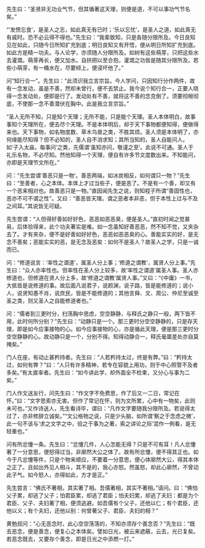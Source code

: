 <style type="text/css">
    green{color:green;}
    greenbold{color:green;font-weight: bold}
    blue{color:blue;}
    red{color:red;}
    redbold{color:red;font-weight: bold}
    cyan{color:cyan;}
    purple{color:purple;}
    .bold{font-weight: bold;}
    .eightteen{font-size:18px;}
    .twenty{font-size:20px;}
</style>
先生曰：“圣贤非无功业气节，但其循著这天理，则便是道，不可以事功气节名矣。”

“‘发愤忘食’，是圣人之志，如此真无有已时；‘乐以忘忧’，是圣人之道，如此真无有戚时。恐不必云得不得也。”先生曰：“我辈致知，只是各随分限所及。今日良知见在如此，只随今日所知扩充到底；明日良知又有开悟，便从明日所知扩充到底。如此方是精一功夫。与人论学，亦须随人分限所及。如树有这些萌芽，只把这些水去灌溉。萌芽再长，便又加水。自拱把以至合抱，灌溉之功皆是随其分限所及。若些小萌芽，有一桶水在，尽要倾上，便浸坏他了。”

问“知行合一”。先生曰：“此须识我立言宗旨。今人学问，只因知行分作两件，故有一念发动，虽是不善，然却未曾行，便不去禁止。我今说个知行合一，正要人晓得一念发动处，便即是行了。发动处有不善，就将这不善的念克倒了。须要彻根彻底，不使那一念不善潜伏在胸中。此是我立言宗旨。”

“圣人无所不知，只是知个天理；无所不能，只是能个天理。圣人本体明白，故事事知个天理所在，便去尽个天理。不是本体明后，却于天下事物都便知得，便做得来也。天下事物，如名物度数、草木鸟兽之类，不胜其烦。圣人须是本体明了，亦何缘能尽知得？但不必知的，圣人自不消求知；其所当知的，圣人自能问人。如‘子入太庙，每事问’之类，先儒谓‘虽知亦问，敬谨之至’。此说不可通。圣人于礼乐名物，不必尽知。然他知得一个天理，便自有许多节文度数出来。不知能问，亦即是天理节文所在。”

问：“先生尝谓‘善恶只是一物’。善恶两端，如冰炭相反，如何谓只一物？”先生曰：“至善者，心之本体。本体上才过当些子，便是恶了。不是有一个善，却又有一个恶来相对也。故善恶只是一物。”直因闻先生之说，则知程子所谓“善固性也，恶亦不可不谓之性”。又曰：“善恶皆天理。谓之恶者本非恶，但于本性上过与不及之间耳。”其说皆无可疑。

先生尝谓：“人但得好善如好好色，恶恶如恶恶臭，便是圣人。”直初时闻之觉甚易，后体验得来，此个功夫著实是难。如一念虽知好善恶恶，然不知不觉，又夹杂去了。才有夹杂，便不是好善如好好色，恶恶如恶恶臭的心。善能实实的好，是无念不善矣；恶能实实的恶，是无念及恶矣：如何不是圣人？故圣人之学，只是一诚而已。

问：“修道说言：‘率性之谓道’，属圣人分上事；‘修道之谓教’，属贤人分上事。”先生曰：“众人亦率性也。但率性在圣人分上较多，故‘率性之谓道’属圣人事。圣人亦修道也，但修道在贤人分上多，故‘修道之谓教’属贤人事。”又曰：“《中庸》一书，大抵皆是说修道的事。故后面凡说君子，说颜渊，说子路，皆是能修道的；说小人，说贤知愚不肖，说庶民，皆是不能修道的；其他言舜、文、周公、仲尼至诚至圣之类，则又圣人之自能修道者也。”

问：“儒者到三更时分，扫荡胸中思虑，空空静静，与释氏之静只一般，两下皆不用，此时何所分别？”先生曰：“动静只是一个。那三更时分空空静静的，只是存天理，即是如今应事接物的心。如今应事接物的心，亦是循此天理，便是那三更时分空空静静的心。故动静只是一个，分别不得。知得动静合一，释氏毫厘差处亦自莫掩矣。”

门人在座，有动止甚矜持者。先生曰：“人若矜持太过，终是有弊。”曰：“矜持太过，如何有弊？”曰：“人只有许多精神，若专在容貌上用功，则于中心照管不及者多矣。”有太直率者。先生曰：“如今讲此学，却外面全不检束，又分心与事为二矣。”

门人作文送友行，问先生曰：“作文字不免费思，作了后又一二日，常记在怀。”曰：“文字思索亦无害。但作了常记在怀，则为文所累，心中有一物矣，此则未可也。”又作诗送人，先生看诗毕，谓曰：“凡作文字要随我分限所及。若说得太过了，亦非修辞立诚矣。”“文公格物之说，只是少头脑，如所谓‘察之于念虑之微’，此一句不该与‘求之文字之中，验之于事为之著，索之讲论之际’混作一例看，是无轻重也。”

问有所忿懥一条。先生曰：“忿懥几件，人心怎能无得？只是不可有耳！凡人忿懥著了一分意思，便怒得过当，非廓然大公之体了。故有所忿懥，便不得其正也。如今于凡忿懥等件，只是个物来顺应，不要着一分意思，便心体廓然大公，得其本体之正了。且如出外见人相斗，其不是的，我心亦怒。然虽怒，却此心廓然，不曾动此子气。如今怒人，亦得如此，方才是正。”

先生尝言：“佛氏不著相，其实著了相。吾儒著相，其实不著相。”请问。曰：“佛怕父子累，却逃了父子；怕君臣累，却逃了君臣；怕夫妇累，却逃了夫妇：都是为个君臣、父子、夫妇著了相，便须逃避。如吾儒有个父子，还他以仁；有个君臣，还他以义；有个夫妇，还他以别：何曾著父子、君臣、夫妇的相？”

黄勉叔问：“心无恶念时，此心空空荡荡的，不知亦须存个善念否？”先生曰：“既去恶念，便是善念，便复心之本体矣。譬如日光，被云来遮蔽，云去，光已复矣。若恶念既去，又要存个善念，即是日光之中添燃一灯。”
